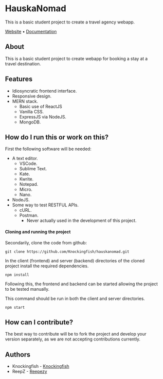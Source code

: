 # HauskaNomad
This is a basic student project to create a travel agency webapp.

[Website](https://hauskanomad-1.onrender.com/) • [Documentation](https://github.com/Knockingfish/hauskanomad/wiki)

About
---
This is a basic student project to create webapp for booking a stay at a travel destination.

Features
---
- Idiosyncratic frontend interface.
- Responsive design.
- MERN stack.
  - Basic use of ReactJS
  - Vanilla CSS.
  - ExpressJS via NodeJS.
  - MongoDB.
  
How do I run this or work on this?
---
First the following software will be needed:
- A text editor.
  - VSCode.
  - Sublime Text.
  - Kate.
  - Kwrite.
  - Notepad.
  - Micro.
  - Nano.
- NodeJS.
- Some way to test RESTFUL APIs.
    - cURL.
    - Postman.
        - Never actually used in the development of this project.
 
#### Cloning and running the project

Secondarily, clone the code from github:

```
git clone https://github.com/Knockingfish/hauskanomad.git
```

In the client (frontend) and server (backend) directories of the cloned project install the required dependencies.

```
npm install
```

Following this, the frontend and backend can be started allowing the project to be tested manually.

This command should be run in both the client and server directories.

```
npm start
```

How can I contribute?
---
The best way to contribute will be to fork the project and develop your version separately, as we are not accepting contributions currently.

Authors
---
- Knockingfish - [Knockingfish](https://github.com/Knockingfish)
- ReepZ - [Reepezy](https://github.com/Reepezy)
